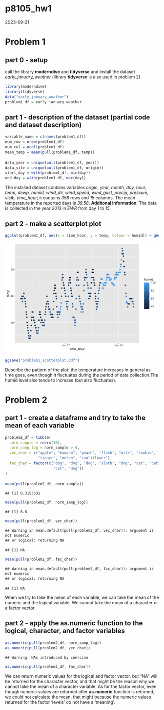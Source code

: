 p8105_hw1
================
2023-09-21

# Problem 1

## part 0 - setup

call the library **moderndive** and **tidyverse** and install the
dataset *early_january_weather* (library **tidyverse** is also used in
problem 2)

``` r
library(moderndive)
library(tidyverse)
data("early_january_weather")
problem1_df = early_january_weather
```

## part 1 - description of the dataset (partial code and dataset description)

``` r
variable_name = c(names(problem1_df))
num_row = nrow(problem1_df)
num_col = ncol(problem1_df)
mean_temp = mean(pull(problem1_df, temp))

data_year = unique(pull(problem1_df, year))
data_site = unique(pull(problem1_df, origin))
start_day = with(problem1_df, min(day))
end_day = with(problem1_df, max(day))
```

The installed dataset contains variables *origin, year, month, day,
hour, temp, dewp, humid, wind_dir, wind_speed, wind_gust, precip,
pressure, visib, time_hour*; it contains *358* rows and *15* columns.
The mean temperature in the reported days is *39.58*. **Additonal
information**: The data is collected in the year *2013* in *EWR* from
day *1* to *15*.

## part 2 - make a scatterplot plot

``` r
ggplot(problem1_df, aes(x = time_hour, y = temp, colour = humid)) + geom_point()
```

![](p8105_hw1_tj2519_files/figure-gfm/unnamed-chunk-3-1.png)<!-- -->

``` r
ggsave("problem1_scatterplot.pdf")
```

Describe the pattern of the plot: the temperature increases in general
as time goes, even though it fluctuates during the period of data
collection.The humid level also tends to increase (but also fluctuates).

# Problem 2

## part 1 - create a dataframe and try to take the mean of each variable

``` r
problem2_df = tibble(
  norm_sample = rnorm(10),
  norm_samp_log = norm_sample > 0,
  vec_char = c("apple", "banana", "peach", "flash", "milk", "cookie", "sparkle",
               "tigger", "melon", "cauliflower"),
  fac_char = factor(c("dog", "dog", "dog", "sloth", "dog", "cat", "cat", "cat", 
                      "cat", "dog"))
)

mean(pull(problem2_df, norm_sample))
```

    ## [1] 0.3153531

``` r
mean(pull(problem2_df, norm_samp_log))
```

    ## [1] 0.6

``` r
mean(pull(problem2_df, vec_char))
```

    ## Warning in mean.default(pull(problem2_df, vec_char)): argument is not numeric
    ## or logical: returning NA

    ## [1] NA

``` r
mean(pull(problem2_df, fac_char))
```

    ## Warning in mean.default(pull(problem2_df, fac_char)): argument is not numeric
    ## or logical: returning NA

    ## [1] NA

When we try to take the mean of each variable, we can take the mean of
the numeric and the logical variable. We cannot take the mean of a
character or a factor vector.

## part 2 - apply the as.numeric function to the logical, character, and factor variables

``` r
as.numeric(pull(problem2_df, norm_samp_log))
as.numeric(pull(problem2_df, vec_char))
```

    ## Warning: NAs introduced by coercion

``` r
as.numeric(pull(problem2_df, fac_char))
```

We can return numeric values for the logical and factor vector, but “NA”
will be returned for the character vector, and that might be the reason
why we cannot take the mean of a character variable. As for the factor
vector, even though numeric values are returned after **as.numeric**
function is returned, we could not calculate the mean, that might
because the numeric values returned for the factor ‘levels’ do not have
a ‘meaning’.
